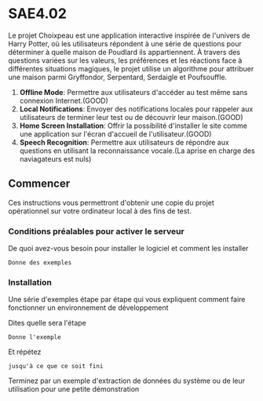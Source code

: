 # SAE4.02
Le projet Choixpeau est une application interactive inspirée de l'univers de Harry Potter, où les utilisateurs répondent à une série de questions pour déterminer à quelle maison de Poudlard ils appartiennent. À travers des questions variées sur les valeurs, les préférences et les réactions face à différentes situations magiques, le projet utilise un algorithme pour attribuer une maison parmi Gryffondor, Serpentard, Serdaigle et Poufsouffle. 

1. **Offline Mode**: Permettre aux utilisateurs d'accéder au test même sans connexion Internet.(GOOD)
2. **Local Notifications**: Envoyer des notifications locales pour rappeler aux utilisateurs de terminer leur test ou de découvrir leur maison.(GOOD)
3. **Home Screen Installation**: Offrir la possibilité d'installer le site comme une application sur l'écran d'accueil de l'utilisateur.(GOOD)
4. **Speech Recognition**: Permettre aux utilisateurs de répondre aux questions en utilisant la reconnaissance vocale.(La aprise en charge des naviagateurs est nuls)

## Commencer

Ces instructions vous permettront d'obtenir une copie du projet opérationnel sur votre ordinateur local à des fins  de test.

### Conditions préalables pour activer le serveur

De quoi avez-vous besoin pour installer le logiciel et comment les installer

```
Donne des exemples
```

### Installation

Une série d'exemples étape par étape qui vous expliquent comment faire fonctionner un environnement de développement

Dites quelle sera l'étape

```
Donne l'exemple
```

Et répétez

```
jusqu'à ce que ce soit fini
```

Terminez par un exemple d'extraction de données du système ou de leur utilisation pour une petite démonstration
